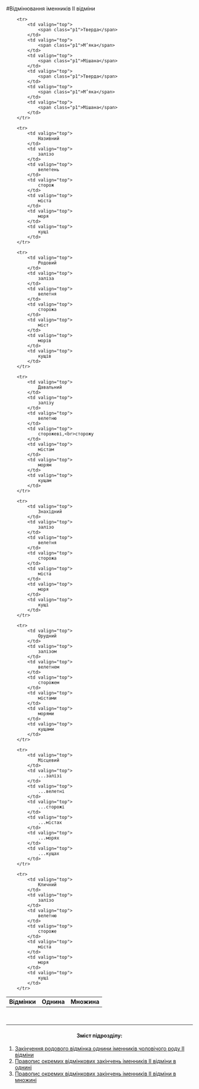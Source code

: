 #Вiдмiнювання iменникiв II вiдмiни


<table>
    <body>
        <tr>
            <td rowspan="2" align="center" valign="top">
                <b>Відмінки</b>
            </td>  
            <td colspan="3" align="center" valign="top">
                <b>Однина</b>
            </td>
            <td colspan="3" align="center" valign="top">
                <b>Множина</b>
            </td>                     
        </tr>

        <tr>
            <td valign="top">
                <span class="p1">Тверда</span>
            </td>
            <td valign="top">
                <span class="p1">М’яка</span>
            </td>
            <td valign="top">
                <span class="p1">Мішана</span>
            </td>  
            <td valign="top">
                <span class="p1">Тверда</span>
            </td>
            <td valign="top">
                <span class="p1">М’яка</span>
            </td>
            <td valign="top">
                <span class="p1">Мішана</span>
            </td>                  
        </tr>

        <tr>
        	<td valign="top">
                Називний
            </td>
            <td valign="top">
                залізо
            </td>
            <td valign="top">
                велетень
            </td>
            <td valign="top">
                сторож
            </td>  
            <td valign="top">
                міста
            </td>
            <td valign="top">
                моря
            </td>
            <td valign="top">
                кущі
            </td>                  
        </tr>

        <tr>
        	<td valign="top">
                Родовий
            </td>
            <td valign="top">
                заліза
            </td>
            <td valign="top">
                велетня
            </td>
            <td valign="top">
                сторожа
            </td>  
            <td valign="top">
                міст
            </td>
            <td valign="top">
                морів
            </td>
            <td valign="top">
                кущів
            </td>                  
        </tr>

        <tr>
        	<td valign="top">
                Давальний
            </td>
            <td valign="top">
                залізу
            </td>
            <td valign="top">
                велетню
            </td>
            <td valign="top">
                сторожеві,<br>сторожу
            </td>  
            <td valign="top">
                містам
            </td>
            <td valign="top">
                морям
            </td>
            <td valign="top">
                кущам
            </td>                  
        </tr>

        <tr>
        	<td valign="top">
                Знахідний
            </td>
            <td valign="top">
                залізо
            </td>
            <td valign="top">
                велетня
            </td>
            <td valign="top">
                сторожа
            </td>  
            <td valign="top">
                міста
            </td>
            <td valign="top">
                моря
            </td>
            <td valign="top">
                кущі
            </td>                  
        </tr>

        <tr>
        	<td valign="top">
                Орудний
            </td>
            <td valign="top">
                залізом
            </td>
            <td valign="top">
                велетнем
            </td>
            <td valign="top">
                сторожем
            </td>  
            <td valign="top">
                містами
            </td>
            <td valign="top">
                морями
            </td>
            <td valign="top">
                кущами
            </td>                  
        </tr>

        <tr>
        	<td valign="top">
                Місцевий
            </td>
            <td valign="top">
                ...залізі
            </td>
            <td valign="top">
                ...велетні
            </td>
            <td valign="top">
                ...сторожі
            </td>  
            <td valign="top">
                ...містах
            </td>
            <td valign="top">
                ...морях
            </td>
            <td valign="top">
                ...кущах
            </td>                  
        </tr>

        <tr>
        	<td valign="top">
                Кличний
            </td>
            <td valign="top">
                залізо
            </td>
            <td valign="top">
                велетню
            </td>
            <td valign="top">
                стороже
            </td>  
            <td valign="top">
                міста
            </td>
            <td valign="top">
                моря
            </td>
            <td valign="top">
                кущі
            </td>                  
        </tr>
</body>
</table>

<br>
<hr>
<center><h4>Зміст підрозділу:</h4></center>

1. [Закiнчення родового вiдмiнка однини iменникiв чоловiчого роду II вiдмiни](zakinchennya_rodovogo_vidminka_odnini.html)
2. [Правопис окремих вiдмiнкових закiнчень iменникiв II вiдмiни в однинi](pravopis_okrremih_vidminkovih_znachen_II_vidmini_v_odnini.html)
3. [Правопис окремих вiдмiнкових закiнчень iменникiв II вiдмiни в множинi](pravopis_okrremih_vidminkovih_znachen_II_vidmini_v_mnojini.html)